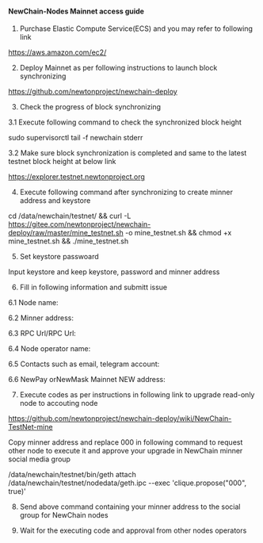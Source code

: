 #### NewChain-Nodes Mainnet access guide

1. Purchase Elastic Compute Service(ECS) and you may refer to following link

https://aws.amazon.com/ec2/

2. Deploy Mainnet as per following instructions to launch block synchronizing

https://github.com/newtonproject/newchain-deploy

3. Check the progress of block synchronizing

3.1 Execute following command to check the synchronized block height

sudo supervisorctl tail -f newchain stderr

3.2 Make sure block synchronization is completed and same to the latest testnet block height at below link

https://explorer.testnet.newtonproject.org

4. Execute following command after synchronizing to create minner address and keystore

cd /data/newchain/testnet/ && curl -L https://gitee.com/newtonproject/newchain-deploy/raw/master/mine_testnet.sh -o mine_testnet.sh && chmod +x mine_testnet.sh && ./mine_testnet.sh

5. Set keystore passwoard

Input keystore and keep keystore, password and minner address

6. Fill in following information and submitt issue

6.1 Node name:

6.2 Minner address:

6.3 RPC Url/RPC Url:

6.4 Node operator name:

6.5 Contacts such as email, telegram account:

6.6 NewPay orNewMask Mainnet NEW address:

7. Execute codes as per instructions in following link to upgrade read-only node to accouting node

https://github.com/newtonproject/newchain-deploy/wiki/NewChain-TestNet-mine

Copy minner address and replace 000 in following command to request other node to execute it and approve your upgrade in NewChain minner social media group

/data/newchain/testnet/bin/geth attach /data/newchain/testnet/nodedata/geth.ipc --exec 'clique.propose("000", true)'

8. Send above command containing your minner address to the social group for NewChain nodes

9. Wait for the executing code and approval from other nodes operators
